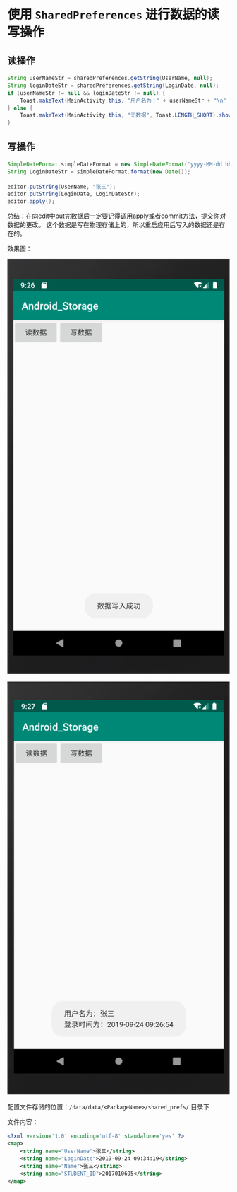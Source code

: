 # 使用 `SharedPreferences` 进行数据的读写操作

## 读操作

```java
String userNameStr = sharedPreferences.getString(UserName, null);
String loginDateStr = sharedPreferences.getString(LoginDate, null);
if (userNameStr != null && loginDateStr != null) {
    Toast.makeText(MainActivity.this, "用户名为：" + userNameStr + "\n" + "登录时间为：" + loginDateStr, Toast.LENGTH_SHORT).show();
} else {
    Toast.makeText(MainActivity.this, "无数据", Toast.LENGTH_SHORT).show();
}
```

## 写操作

```java
SimpleDateFormat simpleDateFormat = new SimpleDateFormat("yyyy-MM-dd hh:mm:ss");
String LoginDateStr = simpleDateFormat.format(new Date());

editor.putString(UserName, "张三");
editor.putString(LoginDate, LoginDateStr);
editor.apply();
```

总结：在向edit中put完数据后一定要记得调用apply或者commit方法，提交你对数据的更改。
这个数据是写在物理存储上的，所以重启应用后写入的数据还是存在的。


效果图：

![](./imgs/zbochw.png)

![](./imgs/MXu6ts.png)


配置文件存储的位置：`/data/data/<PackageName>/shared_prefs/` 目录下

文件内容：

```xml
<?xml version='1.0' encoding='utf-8' standalone='yes' ?>
<map>
    <string name="UserName">张三</string>
    <string name="LoginDate">2019-09-24 09:34:19</string>
    <string name="Name">张三</string>
    <string name="STUDENT_ID">2017010695</string>
</map>
```


